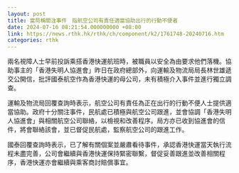 ```yaml
---
layout: post
title: 當局稱關注事件　指航空公司有責任適當協助出行的行動不便者
date: 2024-07-16 08:21:54.000000000 +08:00
link: https://news.rthk.hk/rthk/ch/component/k2/1761748-20240716.htm
categories: rthk
---
```


兩名視障人士早前投訴乘搭香港快運航班時，被職員以安全為由要求他們落機。協助事主的「香港失明人協進會」昨日在政府總部外，向運輸及物流局局長林世雄遞交公開信，批評國泰航空作為香港快運的母公司，未有積極介入事件並進行獨立調查。

運輸及物流局回覆查詢時表示，航空公司有責任為正在出行的行動不便人士提供適當協助。政府十分關注事件，民航處已積極與航空公司跟進，並會協調「香港失明人協進會」與相關航空公司聯絡，以檢視和改善程序。局方亦已收到協進會的信件，將會聯絡該會，並已督促民航處，監察航空公司的跟進工作。
 
國泰回覆查詢時表示，已了解有關個案並嚴肅看待事件，承認香港快運當天執行流程未盡完善，公司會繼續與香港快運保持緊密聯繫，督促妥善跟進並改善相關程序，香港快運亦會繼續與乘客商討賠償事宜。
